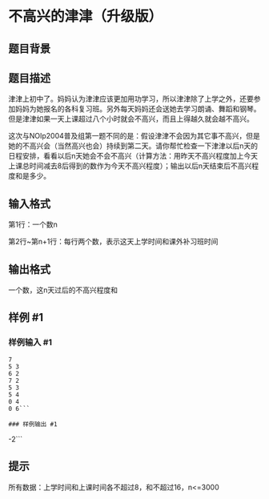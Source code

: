 # 不高兴的津津（升级版）

## 题目背景



## 题目描述

津津上初中了。妈妈认为津津应该更加用功学习，所以津津除了上学之外，还要参加妈妈为她报名的各科复习班。另外每天妈妈还会送她去学习朗诵、舞蹈和钢琴。但是津津如果一天上课超过八个小时就会不高兴，而且上得越久就会越不高兴。

这次与NOIp2004普及组第一题不同的是：假设津津不会因为其它事不高兴，但是她的不高兴会（当然高兴也会）持续到第二天。请你帮忙检查一下津津以后n天的日程安排，看看以后n天她会不会不高兴（计算方法：用昨天不高兴程度加上今天上课总时间减去8后得到的数作为今天不高兴程度）；输出以后n天结束后不高兴程度和是多少。


## 输入格式

第1行：一个数n

第2行~第n+1行：每行两个数，表示这天上学时间和课外补习班时间


## 输出格式

一个数，这n天过后的不高兴程度和


## 样例 #1

### 样例输入 #1
```
7
5 3
6 2
7 2
5 3
5 4
0 4
0 6```

### 样例输出 #1

```
-2```

## 提示

所有数据：上学时间和上课时间各不超过8，和不超过16，n<=3000

